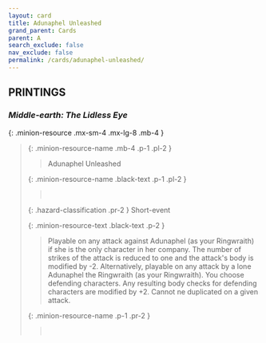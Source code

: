 ```yaml
---
layout: card
title: Adunaphel Unleashed
grand_parent: Cards
parent: A
search_exclude: false
nav_exclude: false
permalink: /cards/adunaphel-unleashed/
---
```


## PRINTINGS


### _Middle-earth: The Lidless Eye_

{: .minion-resource .mx-sm-4 .mx-lg-8 .mb-4 }
> {: .minion-resource-name .mb-4 .p-1 .pl-2 }
> > <div class="hazard-mp"></div>
> > <div class="card-name">Adunaphel Unleashed</div>
>
> {: .minion-resource-name .black-text .p-1 .pl-2 }
> > &nbsp;
>
> {: .hazard-classification .pr-2 }
> Short-event
>
> {: .minion-resource-text .black-text .p-2 }
> > Playable on any attack against Adunaphel (as your Ringwraith) if she is the only character in her company. The number of strikes of the attack is reduced to one and the attack's body is modified by -2.  Alternatively, playable on any attack by a lone Adunaphel the Ringwraith (as your Ringwraith). You choose defending characters. Any resulting body checks for defending characters are modified by +2. Cannot ne duplicated on a given attack. 
> 
> {: .minion-resource-name .p-1 .pr-2 }
> > <div class="card-shield"></div>
> > <div class="card-corruption-white">&nbsp;</div>
